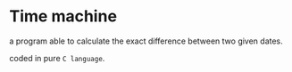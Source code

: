 # Time machine

a program able to calculate the exact difference between two given dates.

coded in pure `C language`.